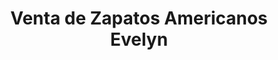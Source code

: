 ---
title: "Venta de Zapatos Americanos Evelyn"
url: /mazatenango/venta-de-zapatos-americanos-evelyn/
shop: zapatos
---
